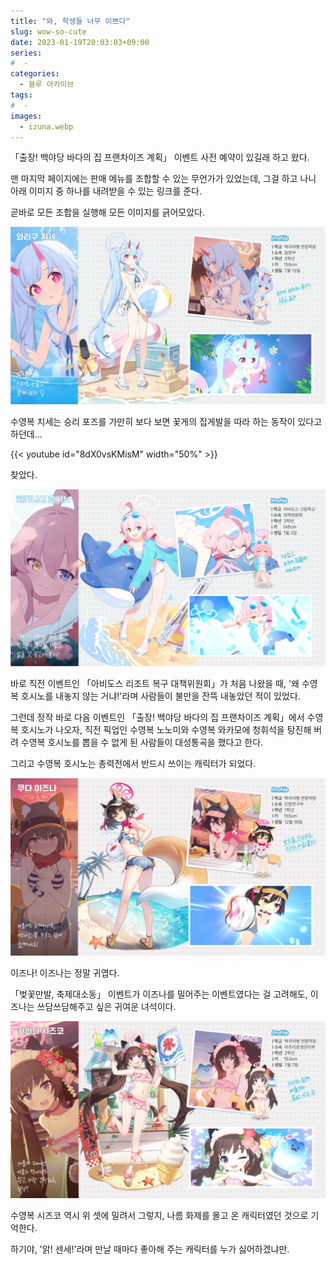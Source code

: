 ```yaml
---
title: "와, 학생들 너무 이쁘다"
slug: wow-so-cute
date: 2023-01-19T20:03:03+09:00
series:
#  - 
categories:
  - 블루 아카이브
tags:
#  - 
images:
  - izuna.webp
---
```


「출장! 백야당 바다의 집 프랜차이즈 계획」 이벤트 사전 예약이 있길래 하고 왔다.

맨 마지막 페이지에는 판매 메뉴를 조합할 수 있는 무언가가 있었는데, 그걸 하고 나니 아래 이미지 중 하나를 내려받을 수 있는 링크를 준다.

곧바로 모든 조합을 실행해 모든 이미지를 긁어모았다.

![](chise.webp)

수영복 치세는 승리 포즈를 가만히 보다 보면 꽃게의 집게발을 따라 하는 동작이 있다고 하던데...

{{< youtube id="8dX0vsKMisM" width="50%" >}}

찾았다.

![](hoshino.webp)

바로 직전 이벤트인 「아비도스 리조트 복구 대책위원회」가 처음 나왔을 때, '왜 수영복 호시노를 내놓지 않는 거냐!'라며 사람들이 불만을 잔뜩 내놓았던 적이 있었다.

그런데 정작 바로 다음 이벤트인 「출장! 백야당 바다의 집 프랜차이즈 계획」에서 수영복 호시노가 나오자, 직전 픽업인 수영복 노노미와 수영복 와카모에 청휘석을 탕진해 버려 수영복 호시노를 뽑을 수 없게 된 사람들이 대성통곡을 했다고 한다.

그리고 수영복 호시노는 총력전에서 반드시 쓰이는 캐릭터가 되었다.

![](izuna.webp)

이즈나! 이즈나는 정말 귀엽다.

「벚꽃만발, 축제대소동」 이벤트가 이즈나를 밀어주는 이벤트였다는 걸 고려해도, 이즈나는 쓰담쓰담해주고 싶은 귀여운 녀석이다.

![](shizuko.webp)

수영복 시즈코 역시 위 셋에 밀려서 그렇지, 나름 화제를 몰고 온 캐릭터였던 것으로 기억한다.

하기야, '앍! 센세!'라며 만날 때마다 좋아해 주는 캐릭터를 누가 싫어하겠냐만.
